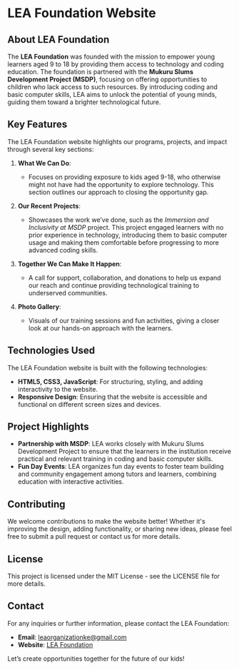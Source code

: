 # LEA Foundation Website

## About LEA Foundation
The **LEA Foundation** was founded with the mission to empower young learners aged 9 to 18 by providing them access to technology and coding education. The foundation is partnered with the **Mukuru Slums Development Project (MSDP)**, focusing on offering opportunities to children who lack access to such resources. By introducing coding and basic computer skills, LEA aims to unlock the potential of young minds, guiding them toward a brighter technological future.

## Key Features
The LEA Foundation website highlights our programs, projects, and impact through several key sections:

1. **What We Can Do**: 
   - Focuses on providing exposure to kids aged 9-18, who otherwise might not have had the opportunity to explore technology. This section outlines our approach to closing the opportunity gap.

2. **Our Recent Projects**: 
   - Showcases the work we’ve done, such as the *Immersion and Inclusivity at MSDP* project. This project engaged learners with no prior experience in technology, introducing them to basic computer usage and making them comfortable before progressing to more advanced coding skills.

3. **Together We Can Make It Happen**:
   - A call for support, collaboration, and donations to help us expand our reach and continue providing technological training to underserved communities.

4. **Photo Gallery**:
   - Visuals of our training sessions and fun activities, giving a closer look at our hands-on approach with the learners.

## Technologies Used
The LEA Foundation website is built with the following technologies:
- **HTML5, CSS3, JavaScript**: For structuring, styling, and adding interactivity to the website.
- **Responsive Design**: Ensuring that the website is accessible and functional on different screen sizes and devices.
  
## Project Highlights
- **Partnership with MSDP**: LEA works closely with Mukuru Slums Development Project to ensure that the learners in the institution receive practical and relevant training in coding and basic computer skills.
- **Fun Day Events**: LEA organizes fun day events to foster team building and community engagement among tutors and learners, combining education with interactive activities.

## Contributing
We welcome contributions to make the website better! Whether it's improving the design, adding functionality, or sharing new ideas, please feel free to submit a pull request or contact us for more details.

## License
This project is licensed under the MIT License - see the LICENSE file for more details.

## Contact
For any inquiries or further information, please contact the LEA Foundation:
- **Email**: leaorganizationke@gmail.com
- **Website**: [LEA Foundation](https://leafoundation.co.ke/)
  
Let’s create opportunities together for the future of our kids!

